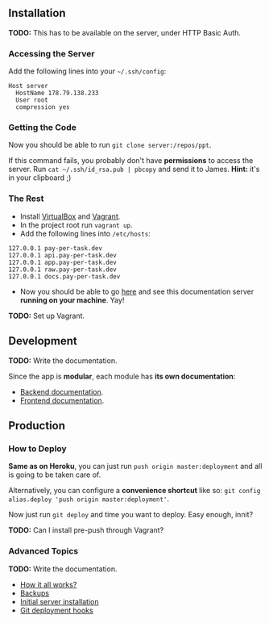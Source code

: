 ## Installation

**TODO:** This has to be available on the server, under HTTP Basic Auth.

### Accessing the Server

Add the following lines into your `~/.ssh/config`:

```
Host server
  HostName 178.79.138.233
  User root
  compression yes
```

### Getting the Code

Now you should be able to run `git clone server:/repos/ppt`.

If this command fails, you probably don't have **permissions** to access the server. Run `cat ~/.ssh/id_rsa.pub | pbcopy` and send it to James. **Hint:** it's in your clipboard ;)

### The Rest

* Install [VirtualBox](https://www.virtualbox.org/wiki/Downloads) and [Vagrant](http://www.vagrantup.com).
* In the project root run `vagrant up`.
* Add the following lines into `/etc/hosts`:

```
127.0.0.1 pay-per-task.dev
127.0.0.1 api.pay-per-task.dev
127.0.0.1 app.pay-per-task.dev
127.0.0.1 raw.pay-per-task.dev
127.0.0.1 docs.pay-per-task.dev
```

* Now you should be able to go [here](http://docs.pay-per-task.dev) and see this documentation server **running on your machine**. Yay!

**TODO:** Set up Vagrant.

## Development

**TODO:** Write the documentation.

Since the app is **modular**, each module has **its own documentation**:

* [Backend documentation](consumers/README.md).
* [Frontend documentation](webs/README.md).

## Production

### How to Deploy

**Same as on Heroku**, you can just run `push origin master:deployment` and all is going to be taken care of.

Alternatively, you can configure a **convenience shortcut** like so: `git config alias.deploy 'push origin master:deployment'`.

Now just run `git deploy` and time you want to deploy. Easy enough, innit?

**TODO:** Can I install pre-push through Vagrant?

### Advanced Topics

**TODO:** Write the documentation.

* [How it all works?](docs/server.md)
* [Backups](docs/backups.md)
* [Initial server installation](deployment/README.md)
* [Git deployment hooks](hooks/README.md)
